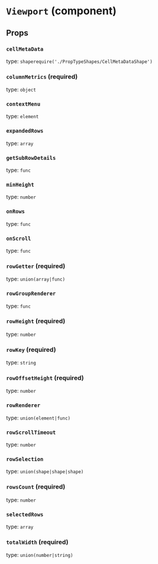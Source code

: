 `Viewport` (component)
======================



Props
-----

### `cellMetaData`

type: `shaperequire('./PropTypeShapes/CellMetaDataShape')`


### `columnMetrics` (required)

type: `object`


### `contextMenu`

type: `element`


### `expandedRows`

type: `array`


### `getSubRowDetails`

type: `func`


### `minHeight`

type: `number`


### `onRows`

type: `func`


### `onScroll`

type: `func`


### `rowGetter` (required)

type: `union(array|func)`


### `rowGroupRenderer`

type: `func`


### `rowHeight` (required)

type: `number`


### `rowKey` (required)

type: `string`


### `rowOffsetHeight` (required)

type: `number`


### `rowRenderer`

type: `union(element|func)`


### `rowScrollTimeout`

type: `number`


### `rowSelection`

type: `union(shape|shape|shape)`


### `rowsCount` (required)

type: `number`


### `selectedRows`

type: `array`


### `totalWidth` (required)

type: `union(number|string)`


